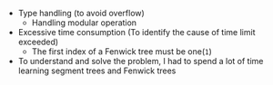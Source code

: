 - Type handling (to avoid overflow)
  - Handling modular operation
- Excessive time consumption (To identify the cause of time limit exceeded)
  - The first index of a Fenwick tree must be one(`1`)
- To understand and solve the problem, I had to spend a lot of time learning segment trees and Fenwick trees
